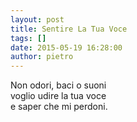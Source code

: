 ```yaml
---
layout: post
title: Sentire La Tua Voce
tags: []
date: 2015-05-19 16:28:00
author: pietro
---
```

Non odori, baci o suoni<br/>voglio udire la tua voce<br/>e saper che mi perdoni.
